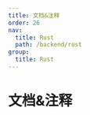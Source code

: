 ```yaml
---
title: 文档&注释
order: 26
nav:
  title: Rust
  path: /backend/rust
group:
  title: Rust
---
```


# 文档&注释
